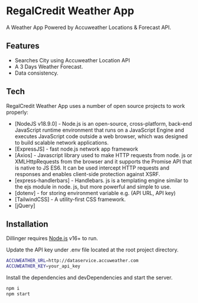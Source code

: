 # RegalCredit Weather App

A Weather App Powered by Accuweather Locations & Forecast API.

## Features

- Searches City using Accuweather Location API
- A 3 Days Weather Forecast.
- Data consistency.

## Tech

RegalCredit Weather App uses a number of open source projects to work properly:

- [NodeJS v18.9.0] - Node.js is an open-source, cross-platform, back-end JavaScript runtime environment that runs on a JavaScript Engine and executes JavaScript code outside a web browser, which was designed to build scalable network applications.
- [ExpressJS] - fast node.js network app framework
- [Axios] - Javascript library used to make HTTP requests from node. js or XMLHttpRequests from the browser and it supports the Promise API that is native to JS ES6. It can be used intercept HTTP requests and responses and enables client-side protection against XSRF.
- [express-handlerbars] - Handlebars. js is a templating engine similar to the ejs module in node. js, but more powerful and simple to use.
- [dotenv] - for storing environment variable e.g. (API URL, API key)
- [TailwindCSS] - A utility-first CSS framework.
- [jQuery]

## Installation

Dillinger requires [Node.js](https://nodejs.org/) v16+ to run.

Update the API key under .env file located at the root project directory.
```sh
ACCUWEATHER_URL=http://dataservice.accuweather.com
ACCUWEATHER_KEY=your_api_key
```

Install the dependencies and devDependencies and start the server.

```sh
npm i
npm start
```
